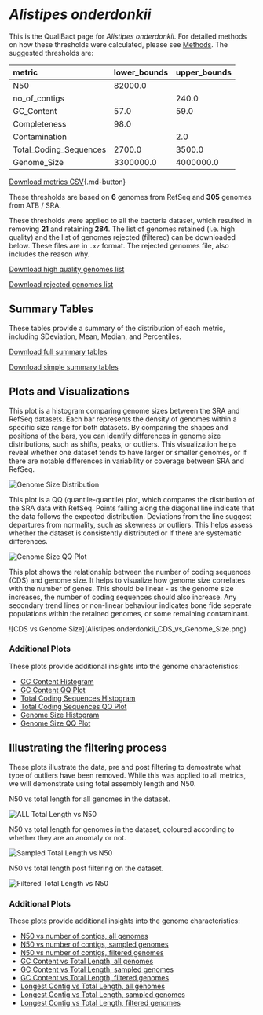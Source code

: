 # *Alistipes onderdonkii*

This is the QualiBact page for *Alistipes onderdonkii*. For detailed methods on how these thresholds were calculated, please see [Methods](../../methods.md).
The suggested thresholds are: 

| metric                 | lower_bounds   | upper_bounds   |
|:-----------------------|:---------------|:---------------|
| N50                    | 82000.0        |                |
| no_of_contigs          |                | 240.0          |
| GC_Content             | 57.0           | 59.0           |
| Completeness           | 98.0           |                |
| Contamination          |                | 2.0            |
| Total_Coding_Sequences | 2700.0         | 3500.0         |
| Genome_Size            | 3300000.0      | 4000000.0      |

[Download metrics CSV](Alistipes_onderdonkii_metrics.csv){.md-button}


These thresholds are based on **6** genomes from RefSeq and **305** genomes from ATB / SRA.

These thresholds were applied to all the bacteria dataset, which resulted in removing **21** and retaining **284**.
The list of genomes retained (i.e. high quality) and the list of genomes rejected (filtered) can be downloaded below. These files are in `.xz` format. The rejected genomes file, also includes the reason why.

[Download high quality genomes list](Alistipes_onderdonkii_high_quality_genomes.csv.xz)


[Download rejected genomes list](Alistipes_onderdonkii_filtered_out_genomes.csv.xz)



## Summary Tables
These tables provide a summary of the distribution of each metric, including SDeviation, Mean, Median, and Percentiles.

[Download full summary tables](summary.csv)

[Download simple summary tables](selected_summary.csv)

## Plots and Visualizations

This plot is a histogram comparing genome sizes between the SRA and RefSeq datasets. Each bar represents the density of genomes within a specific size range for both datasets. By comparing the shapes and positions of the bars, you can identify differences in genome size distributions, such as shifts, peaks, or outliers. This visualization helps reveal whether one dataset tends to have larger or smaller genomes, or if there are notable differences in variability or coverage between SRA and RefSeq.

![Genome Size Distribution](Genome_Size_refseq_histogram_kde.png)

This plot is a QQ (quantile-quantile) plot, which compares the distribution of the SRA data with RefSeq. Points falling along the diagonal line indicate that the data follows the expected distribution. Deviations from the line suggest departures from normality, such as skewness or outliers. This helps assess whether the dataset is consistently distributed or if there are systematic differences.

![Genome Size QQ Plot](Genome_Size_refseq_qqplot.png)

This plot shows the relationship between the number of coding sequences (CDS) and genome size. It helps to visualize how genome size correlates with the number of genes. This should be linear - as the genome size increases, the number of coding sequences should also increase. Any secondary trend lines or non-linear behaviour indicates bone fide seperate populations within the retained genomes, or some remaining contaminant. 

![CDS vs Genome Size](Alistipes onderdonkii_CDS_vs_Genome_Size.png)

### Additional Plots

These plots provide additional insights into the genome characteristics:

- [GC Content Histogram](GC_Content_refseq_histogram_kde.png)
- [GC Content QQ Plot](GC_Content_refseq_qqplot.png)
- [Total Coding Sequences Histogram](Total_Coding_Sequences_refseq_histogram_kde.png)
- [Total Coding Sequences QQ Plot](Total_Coding_Sequences_refseq_qqplot.png)
- [Genome Size Histogram](Genome_Size_refseq_histogram_kde.png)
- [Genome Size QQ Plot](Genome_Size_refseq_qqplot.png)
## Illustrating the filtering process
These plots illustrate the data, pre and post filtering to demostrate what type of outliers have been removed. While this was applied to all metrics, we will demonstrate using total assembly length and N50.

N50 vs total length for all genomes in the dataset.

![ALL Total Length vs N50](Alistipes_onderdonkii_all_total_length_N50.png)

N50 vs total length for genomes in the dataset, coloured according to whether they are an anomaly or not.

![Sampled Total Length vs N50](Alistipes_onderdonkii_sample_total_length_N50.png)

N50 vs total length post filtering on the dataset.

![Filtered Total Length vs N50](Alistipes_onderdonkii_filt_total_length_N50.png)

### Additional Plots

These plots provide additional insights into the genome characteristics:

- [N50 vs number of contigs, all genomes](Alistipes_onderdonkii_all_N50_number.png)
- [N50 vs number of contigs, sampled genomes](Alistipes_onderdonkii_sample_N50_number.png)
- [N50 vs number of contigs, filtered genomes](Alistipes_onderdonkii_filt_N50_number.png)
- [GC Content vs Total Length, all genomes](Alistipes_onderdonkii_all_total_length_GC_Content.png)
- [GC Content vs Total Length, sampled genomes](Alistipes_onderdonkii_sample_total_length_GC_Content.png)
- [GC Content vs Total Length, filtered genomes](Alistipes_onderdonkii_filt_total_length_GC_Content.png)
- [Longest Contig vs Total Length, all genomes](Alistipes_onderdonkii_all_total_length_longest.png)
- [Longest Contig vs Total Length, sampled genomes](Alistipes_onderdonkii_sample_total_length_longest.png)
- [Longest Contig vs Total Length, filtered genomes](Alistipes_onderdonkii_filt_total_length_longest.png)
